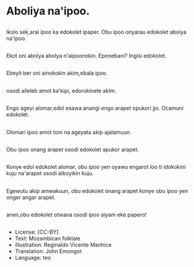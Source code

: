 # Aboliya na'ipoo.

##
Ikolo sek,arai ipoo ka
edokolet ipaper. Obu
ipoo onyarau edokolet
abolya na'ipoo.

##
Ekot oni abolya abolya
n'aipoonokin.
Eponebani? Ingisi
edokolet.

##
Ebeyit ber oni ainokokin
akim,ebala ipoo.

##
osodi aileleb amot
ka'kipi, edorokinete
akim.

##
Engo ageyi alomar,edol
esawa anangi engo
arapet opukori jjo.
Ocamuni edokolet.

##
Olomari ipoo amot toni
na ageyata akip
ajalamuun.

##
Obu ipoo onang arapet
osodi edokolet apukor
arapet.

##
Konye edol edokolet
alomar, obu ipoo yen
oyawu engarot loo ti
idokokini kuju na'arapet
osodi aiboyikin kuju.

##
Egewutu akip
amwakuun, obu
edokolet onang arapet
konye obu ipoo yen
onger angar arapet.

##
anen,obu edokolet
otwana osodi ipoo
aiyam eke papero!

##
* License: [CC-BY]
* Text: Mozambican folktale
* Illustration: Reginaldo Vicente Manhice
* Translation: John Emongot
* Language: teo

